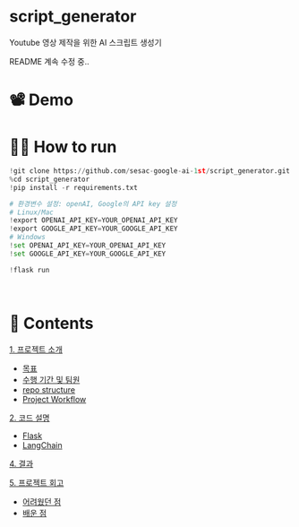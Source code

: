 # script_generator
Youtube 영상 제작을 위한 AI 스크립트 생성기

README 계속 수정 중..

# 📽️ Demo



# 🧑‍💻 How to run

```python
!git clone https://github.com/sesac-google-ai-1st/script_generator.git
%cd script_generator
!pip install -r requirements.txt

# 환경변수 설정: openAI, Google의 API key 설정 
# Linux/Mac
!export OPENAI_API_KEY=YOUR_OPENAI_API_KEY
!export GOOGLE_API_KEY=YOUR_GOOGLE_API_KEY
# Windows
!set OPENAI_API_KEY=YOUR_OPENAI_API_KEY
!set GOOGLE_API_KEY=YOUR_GOOGLE_API_KEY

!flask run
```


<br>

# 📃 Contents

[1. 프로젝트 소개](#1-프로젝트-소개) <br>
  - [목표](#목표)
  - [수행 기간 및 팀원](#수행-기간-및-팀원)
  - [repo structure](#repo-structure)
  - [Project Workflow]()
  
[2. 코드 설명](#2-코드-설명) <br>
  - [Flask](#Flask)
  - [LangChain](#LangChain)


[4. 결과](#4-결과) <br>

[5. 프로젝트 회고](#5-프로젝트-회고) <br>
  - [어려웠던 점](#어려웠던-점)
  - [배운 점](#배운-점)


<br>